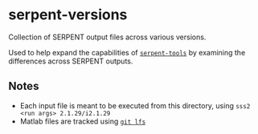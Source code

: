 # serpent-versions

Collection of SERPENT output files across various versions.

Used to help expand the capabilities of 
[`serpent-tools`](https://github.com/CORE-GATECH-GROUP/serpent-tools)
by examining the differences across SERPENT outputs.

## Notes

- Each input file is meant to be executed from this directory, using
`sss2 <run args> 2.1.29/i2.1.29`
- Matlab files are tracked using [`git lfs`](https://git-lfs.github.com/)

